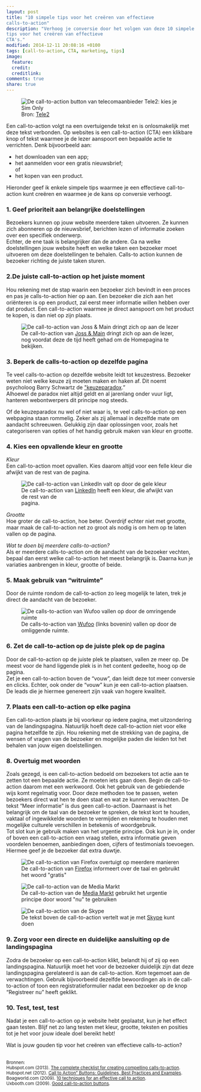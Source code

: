 ```yaml
---
layout: post
title: "10 simpele tips voor het creëren van effectieve
calls-to-action"
description: "Verhoog je conversie door het volgen van deze 10 simpele
tips voor het creëren van effectieve
CTA's."
modified: 2014-12-11 20:08:16 +0100
tags: [call-to-action, CTA, marketing, tips]
image:
  feature: 
  credit: 
  creditlink: 
comments: true
share: true
---
```

<figure>
<img src="/images/tele2-cta.jpg" alt="De call-to-action button van
telecomaanbieder Tele2: kies je Sim Only">
<figcaption>Bron: <a href="https://www.tele2.nl">Tele2</a></figcaption>
</figure>

Een call-to-action volgt na een overtuigende tekst en is onlosmakelijk
met deze tekst verbonden. Op websites is een call-to-action (CTA) een
klikbare knop of tekst waarmee je de lezer aanspoort een bepaalde actie te verrichten. Denk bijvoorbeeld aan:<br>
<ul>
<li>het downloaden van een app;</li>
<li>het aanmelden voor een gratis nieuwsbrief;<br>of<br></li>
<li>het kopen van een product.</li>
</ul>

Hieronder geef ik enkele simpele tips waarmee je een
effectieve call-to-action kunt creëren en waarmee je de kans op
conversie verhoogt.

<h3>1. Geef prioriteit aan belangrijke doelstellingen</h3>
Bezoekers kunnen op jouw website meerdere taken uitvoeren. Ze kunnen zich abonneren op de nieuwsbrief, berichten lezen of informatie zoeken over een specifiek onderwerp.<br>
Echter, de ene taak is belangrijker dan de andere. Ga na welke
doelstellingen jouw website heeft en welke taken een bezoeker moet
uitvoeren om deze doelstellingen te behalen. Calls-to action kunnen de
bezoeker richting de juiste taken sturen.

<h3>2.De juiste call-to-action op het juiste moment</h3>
Hou rekening met de stap waarin een bezoeker zich bevindt in een
proces en pas je calls-to-action hier op aan. Een bezoeker die zich
aan het oriënteren is op een product, zal eerst meer informatie willen
hebben over dat product. Een call-to-action waarmee je direct
aanspoort om het product te kopen, is dan niet op zijn plaats.

<figure class="shadow">
<img src="/images/jossmain-cta.jpg" alt="De call-to-action van Joss &
Main dringt zich op aan de lezer">
<figcaption>De call-to-action van <a href="http://jossandmain.co.uk/">Joss & Main</a> dringt zich op aan de
lezer, nog voordat deze de tijd heeft gehad om de Homepagina te bekijken.</figcaption>
</figure>

<h3>3. Beperk de calls-to-action op dezelfde pagina</h3>
Te veel calls-to-action op dezelfde website leidt tot
keuzestress. Bezoeker weten niet welke keuze zij moeten maken en haken
af. Dit noemt psycholoog Barry Schwartz de <a href="http://www.ted.com/talks/barry_schwartz_on_the_paradox_of_choice?language=nl">"keuzeparadox</a>.”<br>
Alhoewel de paradox niet altijd geldt en al jarenlang onder vuur ligt,
hanteren webontwerpers dit principe nog steeds.<br>

Of de keuzeparadox nu wel of niet waar is, te veel calls-to-action op
een webpagina staan rommelig. Zeker als zij allemaal in dezelfde mate om aandacht schreeuwen. Gelukkig zijn daar oplossingen voor, zoals het categoriseren van opties of het handig gebruik maken van kleur en grootte.

<h3>4. Kies een opvallende kleur en grootte</h3>

<em>Kleur</em><br>
Een call-to-action moet opvallen. Kies daarom altijd voor een felle kleur die afwijkt van de rest van de pagina.

<figure class="shadow">
<img src="/images/linkedin-cta.jpg" alt="De call-to-action van
LinkedIn valt op door de gele kleur">
<figcaption>De call-to-action van <a href="https://www.linkedin.com">LinkedIn</a> heeft een kleur,
die afwijkt van de rest van de<br>pagina.<br>
</figcaption>
</figure>

<em>Grootte</em><br>
Hoe groter de call-to-action, hoe beter. Overdrijf echter niet met grootte, maar maak de call-to-action net zo groot als nodig is om hem op te laten vallen op de pagina. 

<em>Wat te doen bij meerdere calls-to-action?</em><br>
Als er meerdere calls-to-action om de aandacht van de bezoeker vechten, bepaal dan eerst welke call-to-action het meest belangrijk is. Daarna kun je variaties aanbrengen in kleur, grootte of beide.

<h3>5. Maak gebruik van “witruimte”</h3>
Door de ruimte rondom de call-to-action zo leeg mogelijk te laten,
trek je direct de aandacht van de bezoeker.

<figure class="shadow">
<img src="/images/wufoo-cta-ruimte.jpg" alt="De calls-to-action van Wufoo
vallen op door de omringende ruimte">
<figcaption>De calls-to-action van <a href="http://www.wufoo.com">Wufoo</a> (links bovenin) vallen op
door de omliggende ruimte.<br>
</figcaption>
</figure>


<h3>6. Zet de call-to-action op de juiste plek op de pagina</h3>
Door de call-to-action op de juiste plek te plaatsen, vallen ze meer op. De meest voor de hand liggende plek is in het content gedeelte, hoog op de pagina.<br>
Zet je een call-to-action boven de “vouw”, dan leidt deze tot meer conversie en clicks. Echter, ook onder de “vouw” kun je een call-to-action plaatsen. De leads die je hiermee genereert zijn vaak van hogere kwaliteit. 


<h3>7. Plaats een call-to-action op elke pagina</h3>
Een call-to-action plaats je bij voorkeur op iedere pagina, met uitzondering van de landingspagina. Natuurlijk hoeft deze call-to-action niet voor elke pagina hetzelfde te zijn. Hou rekening met de strekking van de pagina, de wensen of vragen van de bezoeker en mogelijke paden die leiden tot het behalen van jouw eigen doelstellingen. 

<h3>8. Overtuig met woorden</h3>
Zoals gezegd, is een call-to-action bedoeld om bezoekers tot actie aan te zetten tot een bepaalde actie. Ze moeten iets gaan doen. Begin de call-to-action daarom met een werkwoord. Ook het gebruik van de gebiedende wijs komt regelmatig voor. Door deze methoden toe te passen, weten bezoekers direct wat hen te doen staat en wat ze kunnen verwachten. De tekst “Meer informatie” is dus geen call-to-action. 
Daarnaast is het belangrijk om de taal van de bezoeker te spreken, de tekst kort te houden, vaktaal of ingewikkelde woorden te vermijden en rekening te houden met mogelijke culturele verschillen in betekenis of woordgebruik.<br>
Tot slot kun je gebruik maken van het urgentie principe. Ook kun je
in, onder of boven een call-to-action een vraag stellen, extra
informatie geven voordelen benoemen, aanbiedingen doen, cijfers of
testimonials toevoegen. Hiermee geef je de bezoeker dat extra duwtje.

<figure class="shadow">
<img src="/images/firefox-cta.png" alt="De call-to-action van Firefox
overtuigt op meerdere manieren">
<figcaption>De call-to-action van <a href="https://www.mozilla.org/nl/firefox/desktop/">Firefox</a> informeert over
de taal en gebruikt het woord "gratis"<br>
</figcaption>
</figure>

<figure class="shadow">
<img src="/images/mediamarkt-cta.png" alt="De call-to-action van de
Media Markt">
<figcaption>De call-to-action van de <a href="http://www.mediamarkt.nl">Media Markt</a> gebruikt het urgentie
principe door woord "nu" te gebruiken<br>
</figcaption>
</figure>

<figure class="shadow">
<img src="/images/skype-cta.jpg" alt="De call-to-action van de
Skype">
<figcaption>De tekst boven de call-to-action vertelt
wat je met <a href="http://www.skype.com/en/">Skype</a> kunt doen<br>
</figcaption>
</figure>

<h3>9. Zorg voor een directe en duidelijke aansluiting op de landingspagina</h3>
Zodra de bezoeker op een call-to-action klikt, belandt hij of zij op een landingspagina. Natuurlijk moet het voor de bezoeker duidelijk zijn dat deze landingspagina gerelateerd is aan de call-to-action. Kom tegemoet aan de verwachtingen. Gebruik bijvoorbeeld dezelfde bewoordingen als in de call-to-action of toon een registratieformulier nadat een bezoeker op de knop  “Registreer nu” heeft geklikt. 

<h3>10. Test, test, test</h3>
Nadat je een call-to-action op je website hebt geplaatst, kun je het effect gaan testen. Blijf net zo lang testen met kleur, grootte, teksten en posities tot je het voor jouw ideale doel bereikt hebt!

<br>

Wat is jouw gouden tip voor het creëren van effectieve calls-to-action? 
<br><br>

<small>
Bronnen:<br>
Hubspot.com (2013). <a
href="http://blog.hubspot.com/marketing/call-to-action-optimization-ht">The
complete checklist for creating compelling calls-to-action</a>.<br>
Hubspot.net (2012). <a
href="http://cdn2.hubspot.net/hub/53/blog/docs/ebooks/how%20to%20create%20effective%20calls-to-action.pdf:>An
introduction to effective calls-to-action</a>. (PDF)<br>
Hongkiat.com (2009). <a href="http://www.hongkiat.com/blog/call-to-action-buttons-guidelines-best-practices-and-examples/">Call to Action” Buttons: Guidelines, Best
Practices and Examples</a>.<br>
Boagworld.com (2009). <a href="https://boagworld.com/design/10-techniques-for-an-effective-call-to-action">10 techniques for an effective call to
action</a>.<br>
Uxbooth.com (2009). <a
href="http://www.uxbooth.com/articles/good-call-to-action-buttons/">Good
call-to-action buttons</a>.
</small>

